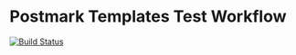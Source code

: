 # Postmark Templates Test Workflow

[![Build Status](https://travis-ci.org/derekrushforth/pm-template-workflow-example.svg?branch=master)](https://travis-ci.org/derekrushforth/pm-template-workflow-example)
